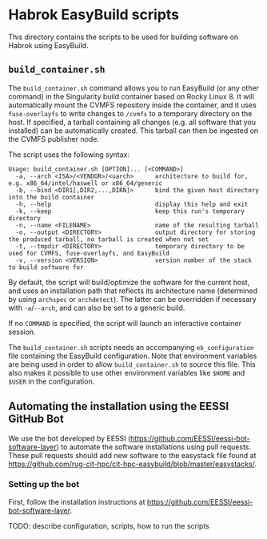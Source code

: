 # Habrok EasyBuild scripts

This directory contains the scripts to be used for building software on Habrok using EasyBuild.

## `build_container.sh`
The `build_container.sh` command allows you to run EasyBuild (or any other command) in the Singularity build container based on Rocky Linux 8.
It will automatically mount the CVMFS repository inside the container, and it uses `fuse-overlayfs` to write changes to `/cvmfs` to
a temporary directory on the host. If specified, a tarball containing all changes (e.g. all software that you installed) can be automatically created.
This tarball can then be ingested on the CVMFS publisher node.

The script uses the following syntax:

```
Usage: build_container.sh [OPTION]... [<COMMAND>]
  -a, --arch <ISA>/<VENDOR>/<uarch>      architecture to build for, e.g. x86_64/intel/haswell or x86_64/generic
  -b, --bind <DIR1[,DIR2,...,DIRN]>      bind the given host directory into the build container
  -h, --help                             display this help and exit
  -k, --keep                             keep this run's temporary directory
  -n, --name <FILENAME>                  name of the resulting tarball
  -o, --output <DIRECTORY>               output directory for storing the produced tarball, no tarball is created when not set
  -t, --tmpdir <DIRECTORY>               temporary directory to be used for CVMFS, fuse-overlayfs, and EasyBuild
  -v, --version <VERSION>                version number of the stack to build software for
```

By default, the script will build/optimize the software for the current host, and uses an installation path that reflects its architecture name (determined by using `archspec` or `archdetect`).
The latter can be overridden if necessary with `-a`/`--arch`, and can also be set to a generic build.

If no `COMMAND` is specified, the script will launch an interactive container session.

The `build_container.sh` scripts needs an accompanying `eb_configuration` file containing the EasyBuild configuration. Note that environment variables are being used in order to allow
`build_container.sh` to source this file. This also makes it possible to use other environment variables like `$HOME` and `$USER` in the configuration.


## Automating the installation using the EESSI GitHub Bot

We use the bot developed by EESSI (https://github.com/EESSI/eessi-bot-software-layer) to automate the software installations using pull requests.
These pull requests should add new software to the easystack file found at https://github.com/rug-cit-hpc/cit-hpc-easybuild/blob/master/easystacks/.

### Setting up the bot
First, follow the installation instructions at https://github.com/EESSI/eessi-bot-software-layer. 

TODO: describe configuration, scripts, how to run the scripts
